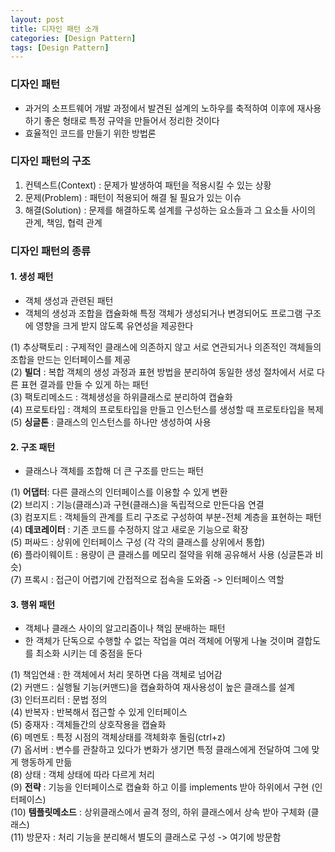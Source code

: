 ```yaml
---
layout: post
title: 디자인 패턴 소개
categories: [Design Pattern]
tags: [Design Pattern]
---
```


### 디자인 패턴
- 과거의 소프트웨어 개발 과정에서 발견된 설계의 노하우를 축적하여 이후에 재사용하기 좋은 형태로 특정 규약을 만들어서 정리한 것이다
- 효율적인 코드를 만들기 위한 방법론

### 디자인 패턴의 구조
1. 컨텍스트(Context) : 문제가 발생하여 패턴을 적용시킬 수 있는 상황
2. 문제(Problem) : 패턴이 적용되어 해결 될 필요가 있는 이슈
3. 해결(Solution) : 문제를 해결하도록 설계를 구성하는 요소들과 그 요소들 사이의 관계, 책임, 협력 관계

### 디자인 패턴의 종류
#### 1. 생성 패턴
- 객체 생성과 관련된 패턴
- 객체의 생성과 조합을 캡슐화해 특정 객체가 생성되거나 변경되어도 프로그램 구조에 영향을 크게 받지 않도록 유연성을 제공한다

(1) 추상팩토리 : 구제적인 클래스에 의존하지 않고 서로 연관되거나 의존적인 객체들의 조합을 만드는 인터페이스를 제공  
(2) **빌더** : 복합 객체의 생성 과정과 표현 방법을 분리하여 동일한 생성 절차에서 서로 다른 표현 결과를 만들 수 있게 하는 패턴  
(3) 팩토리메소드 : 객체생성을 하위클래스로 분리하여 캡슐화  
(4) 프로토타입 : 객체의 프로토타입을 만들고 인스턴스를 생성할 때 프로토타입을 복제  
(5) **싱글톤** : 클래스의 인스턴스를 하나만 생성하여 사용



#### 2. 구조 패턴
- 클래스나 객체를 조합해 더 큰 구조를 만드는 패턴

(1) **어댑터**: 다른 클래스의 인터페이스를 이용할 수 있게 변환  
(2) 브리지 : 기능(클래스)과 구현(클래스)을 독립적으로 만든다음 연결  
(3) 컴포지트 : 객체들의 관계를 트리 구조로 구성하여 부분-전체 계층을 표현하는 패턴  
(4) **데코레이터** : 기존 코드를 수정하지 않고 새로운 기능으로 확장  
(5) 퍼싸드 : 상위에 인터페이스 구성 (각 각의 클래스를 상위에서 통합)  
(6) 플라이웨이트 : 용량이 큰 클래스를 메모리 절약을 위해 공유해서 사용 (싱글톤과 비슷)   
(7) 프록시 : 접근이 어렵기에 간접적으로 접속을 도와줌 -> 인터페이스 역할


#### 3. 행위 패턴
- 객체나 클래스 사이의 알고리즘이나 책임 분배하는 패턴
- 한 객체가 단독으로 수행할 수 없는 작업을 여러 객체에 어떻게 나눌 것이며 결합도를 최소화 시키는 데 중점을 둔다

(1) 책임연쇄 : 한 객체에서 처리 못하면 다음 객체로 넘어감  
(2) 커맨드 : 실행될 기능(커맨드)을 캡슐화하여 재사용성이 높은 클래스를 설계  
(3) 인터프리터 : 문법 정의  
(4) 반복자 : 반복해서 접근할 수 있게 인터페이스  
(5) 중재자 : 객체들간의 상호작용을 캡슐화  
(6) 메멘토 : 특정 시점의 객체상태를 객체화후 돌림(ctrl+z)  
(7) 옵서버 : 변수를 관찰하고 있다가 변화가 생기면 특정 클래스에게 전달하여 그에 맞게 행동하게 만듦   
(8) 상태 : 객체 상태에 따라 다르게 처리  
(9) **전략** : 기능을 인터페이스로 캡슐화 하고 이를 implements 받아 하위에서 구현 (인터페이스)  
(10) **템플릿메소드** : 상위클래스에서 골격 정의, 하위 클래스에서 상속 받아 구체화 (클래스)  
(11) 방문자 : 처리 기능을 분리해서 별도의 클래스로 구성 -> 여기에 방문함